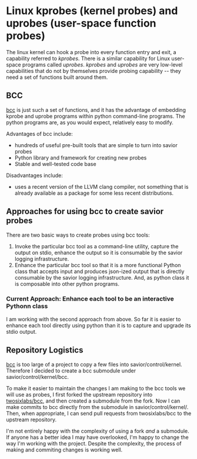 # Linux kprobes (kernel probes) and uprobes (user-space function probes)

The linux kernel can hook a probe into every function entry and exit, a capability referred to _kprobes_. 
There is a similar capability for Linux user-space programs called _uprobes_. _kprobes_ and _uprobes_ are very low-level capabilities that do not by themselves provide probing capability -- they need a set of functions built around them.

## BCC
[bcc](https://github.com/iovisor/bcc) is just such a set of functions, and it has the advantage of embedding kprobe and uprobe programs within python command-line programs. The python programs are, as you would expect, relatively easy to modify.

Advantages of bcc include:
* hundreds of useful pre-built tools that are simple to turn into savior probes
* Python library and framework for creating new probes
* Stable and well-tested code base

Disadvantages include:
* uses a recent version of the LLVM clang compiler, not something that is already available as a package for some less recent distributions.

## Approaches for using bcc to create savior probes

There are two basic ways to create probes using bcc tools:
1. Invoke the particular bcc tool as a command-line utility, capture the output on stdio, enhance the output so it is consumable by the savior logging infrastructure.
2. Enhance the particular bcc tool so that it is a more functional Python class that accepts input and produces json-ized output that is directly consumable by the savior logging infrastructure. And, as python class it is composable into other python programs.

### Current Approach: Enhance each tool to be an interactive Pythonn class
I am working with the second approach from above. So far it is easier to enhance each tool directly using python than it is to capture and upgrade its stdio output.

## Repository Logistics
[bcc](https://github.com/iovisor/bcc) is too large of a project to copy a few files into savior/control/kernel. Therefore I decided to create a bcc submodule under savior/control/kernel/bcc.

To make it easier to maintain the changes I am making to the bcc tools we will use as probes, I first forked the upstream repository into [twosixlabs/bcc](https://github.com/twosixlabs/bcc), and then created a submodule from the fork. Now I can make commits to bcc directly from the submodule in savior/control/kernel/. Then, when appropriate, I can send pull requests from twosixlabs/bcc to the upstream repository.

I'm not entirely happy with the complexity of using a fork _and_ a submodule. If anyone has a better idea I may have overlooked, I'm happy to change the way I'm working with the project. Despite the complexity, the process of making and commiting changes is working well.

